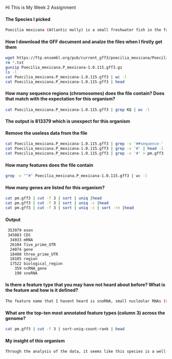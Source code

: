 Hi This is My Week 2 Assignment

#### The Species I picked 
```bash
Poecilia mexicana (Atlantic molly) is a small freshwater fish in the family Poeciliidae, native to Central America. It’s closely related to the guppy and is often studied in evolutionary biology and environmental adaptation.
```

#### How I download the GFF document and analze the files when I firstly get them
```bash
wget https://ftp.ensembl.org/pub/current_gff3/poecilia_mexicana/Poecilia_mexicana.P_mexicana-1.0.115.gff3.gz
rm *.txt
gunzip Poecilia_mexicana.P_mexicana-1.0.115.gff3.gz
ls -l
cat Poecilia_mexicana.P_mexicana-1.0.115.gff3 | wc -l
cat Poecilia_mexicana.P_mexicana-1.0.115.gff3 | head
```

#### How many sequence regions (chromosomes) does the file contain? Does that match with the expectation for this organism?
```bash
cat Poecilia_mexicana.P_mexicana-1.0.115.gff3 | grep KQ | wc -l
```
#### The output is 813379 which is unexpect for this organism

#### Remove the useless data from the file 
```bash 
cat Poecilia_mexicana.P_mexicana-1.0.115.gff3 | grep -v '##sequence-' | head
cat Poecilia_mexicana.P_mexicana-1.0.115.gff3 | grep -v '#' | head -1
cat Poecilia_mexicana.P_mexicana-1.0.115.gff3 | grep -v '#' > pm.gff3
```

#### How many features does the file contain
```bash
grep -v "^#" Poecilia_mexicana.P_mexicana-1.0.115.gff3 | wc -l
```

#### How many genes are listed for this organism?
```bash
cat pm.gff3 | cut -f 3 | sort | uniq |head
cat pm.gff3 | cut -f 3 | sort | uniq -c |head
cat pm.gff3 | cut -f 3 | sort | uniq -c | sort -rn |head
```

#### Output
```bash
 353979 exon
 345083 CDS
  34933 mRNA
  26104 five_prime_UTR
  24074 gene
  18400 three_prime_UTR
  18105 region
  17522 biological_region
    359 ncRNA_gene
    190 snoRNA
```

#### Is there a feature type that you may have not heard about before? What is the feature and how is it defined?
```bash
The feature name that I havent heard is snoRNA, small nucleolar RNAs (snoRNAs) are a class of small RNA molecules that primarily guide chemical modifications of other RNAs, mainly ribosomal RNAs, transfer RNAs and small nuclear RNAs.
```
#### What are the top-ten most annotated feature types (column 3) across the genome?
```bash
cat pm.gff3 | cut -f 3 | sort-uniq-count-rank | head
```
#### My insight of this organism
```bash
Through the analysis of the data, it seems like this species is a well-annotated organism, but the number of chromosomes indeed surprised me.
```
